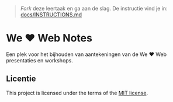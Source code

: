 > _Fork_ deze leertaak en ga aan de slag. De instructie vind je in: [docs/INSTRUCTIONS.md](https://github.com/fdnd-task/we-love-web-notes/blob/main/docs/INSTRUCTIONS.md)

# We ♥ Web Notes

Een plek voor het bijhouden van aantekeningen van de We ♥ Web presentaties en workshops. 


## Licentie

This project is licensed under the terms of the [MIT license](./LICENSE).
